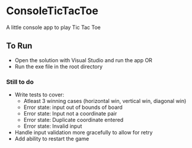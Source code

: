 # ConsoleTicTacToe
A little console app to play Tic Tac Toe

## To Run
- Open the solution with Visual Studio and run the app OR
- Run the exe file in the root directory


### Still to do
- Write tests to cover:
  -   Atleast 3 winning cases (horizontal win, vertical win, diagonal win)
  -   Error state: input out of bounds of board
  -   Error state: Input not a coordinate pair
  -   Error state: Duplicate coordinate entered
  -   Error state: Invalid input
- Handle input validation more gracefully to allow for retry
- Add ability to restart the game
